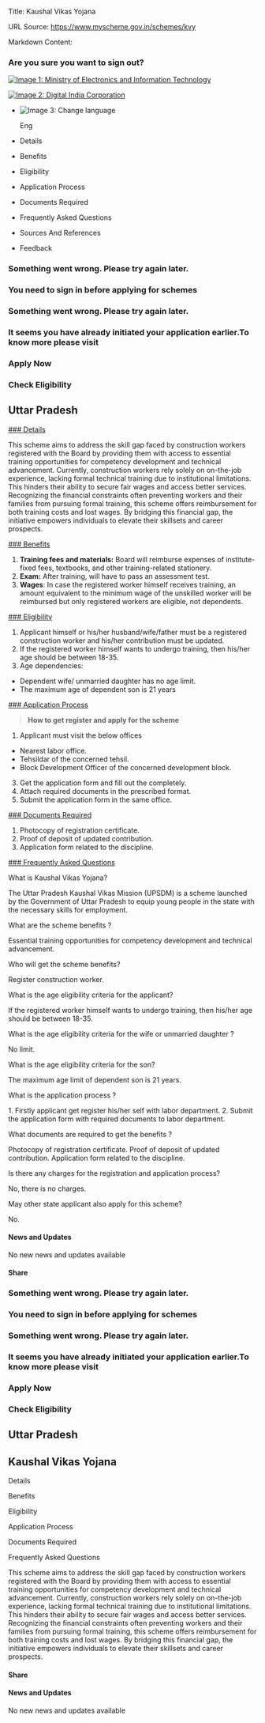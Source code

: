 Title: Kaushal Vikas Yojana

URL Source: https://www.myscheme.gov.in/schemes/kvy

Markdown Content:
### Are you sure you want to sign out?

[![Image 1: Ministry of Electronics and Information Technology](https://cdn.myscheme.in/images/logos/emblem-black.svg)](https://www.myscheme.gov.in/)

[![Image 2: Digital India Corporation](https://cdn.myscheme.in/images/logos/digital-india-black.svg)](https://www.digitalindia.gov.in/)

*   ![Image 3: Change language](blob:https://www.myscheme.gov.in/b9a31d3949b1882a09ed2f8508d538f3)
    
    Eng
    

*   Details
*   Benefits
*   Eligibility
*   Application Process
*   Documents Required
*   Frequently Asked Questions
*   Sources And References
*   Feedback

### Something went wrong. Please try again later.

### 

### You need to sign in before applying for schemes

### Something went wrong. Please try again later.

### It seems you have already initiated your application earlier.To know more please visit

### Apply Now

### Check Eligibility

Uttar Pradesh
-------------

[### Details](https://www.myscheme.gov.in/schemes/kvy#details)

This scheme aims to address the skill gap faced by construction workers registered with the Board by providing them with access to essential training opportunities for competency development and technical advancement. Currently, construction workers rely solely on on-the-job experience, lacking formal technical training due to institutional limitations. This hinders their ability to secure fair wages and access better services. Recognizing the financial constraints often preventing workers and their families from pursuing formal training, this scheme offers reimbursement for both training costs and lost wages. By bridging this financial gap, the initiative empowers individuals to elevate their skillsets and career prospects.

[### Benefits](https://www.myscheme.gov.in/schemes/kvy#benefits)

1.  **Training fees and materials:** Board will reimburse expenses of institute-fixed fees, textbooks, and other training-related stationery.
2.  **Exam:** After training, will have to pass an assessment test.
3.  **Wages**: In case the registered worker himself receives training, an amount equivalent to the minimum wage of the unskilled worker will be reimbursed but only registered workers are eligible, not dependents.

[### Eligibility](https://www.myscheme.gov.in/schemes/kvy#eligibility)

1.  Applicant himself or his/her husband/wife/father must be a registered construction worker and his/her contribution must be updated.
2.  If the registered worker himself wants to undergo training, then his/her age should be between 18-35.
3.  Age dependencies:

*   Dependent wife/ unmarried daughter has no age limit.
*   The maximum age of dependent son is 21 years

[### Application Process](https://www.myscheme.gov.in/schemes/kvy#application-process)

> **How to get register and apply for the scheme**

1.  Applicant must visit the below offices

*   Nearest labor office.
*   Tehsildar of the concerned tehsil.
*   Block Development Officer of the concerned development block.

3.  Get the application form and fill out the completely.
4.  Attach required documents in the prescribed format.
5.  Submit the application form in the same office.

[### Documents Required](https://www.myscheme.gov.in/schemes/kvy#documents-required)

1.  Photocopy of registration certificate.
2.  Proof of deposit of updated contribution.
3.  Application form related to the discipline.

[### Frequently Asked Questions](https://www.myscheme.gov.in/schemes/kvy#faqs)

What is Kaushal Vikas Yojana?

The Uttar Pradesh Kaushal Vikas Mission (UPSDM) is a scheme launched by the Government of Uttar Pradesh to equip young people in the state with the necessary skills for employment.

What are the scheme benefits ?

Essential training opportunities for competency development and technical advancement.

Who will get the scheme benefits?

Register construction worker.

What is the age eligibility criteria for the applicant?

If the registered worker himself wants to undergo training, then his/her age should be between 18-35.

What is the age eligibility criteria for the wife or unmarried daughter ?

No limit.

What is the age eligibility criteria for the son?

The maximum age limit of dependent son is 21 years.

What is the application process ?

1\. Firstly applicant get register his/her self with labor department. 2. Submit the application form with required documents to labor department.

What documents are required to get the benefits ?

Photocopy of registration certificate. Proof of deposit of updated contribution. Application form related to the discipline.

Is there any charges for the registration and application process?

No, there is no charges.

May other state applicant also apply for this scheme?

No.

#### News and Updates

No new news and updates available

#### Share

### Something went wrong. Please try again later.

### 

### You need to sign in before applying for schemes

### Something went wrong. Please try again later.

### It seems you have already initiated your application earlier.To know more please visit

### Apply Now

### Check Eligibility

Uttar Pradesh
-------------

Kaushal Vikas Yojana
--------------------

Details

Benefits

Eligibility

Application Process

Documents Required

Frequently Asked Questions

This scheme aims to address the skill gap faced by construction workers registered with the Board by providing them with access to essential training opportunities for competency development and technical advancement. Currently, construction workers rely solely on on-the-job experience, lacking formal technical training due to institutional limitations. This hinders their ability to secure fair wages and access better services. Recognizing the financial constraints often preventing workers and their families from pursuing formal training, this scheme offers reimbursement for both training costs and lost wages. By bridging this financial gap, the initiative empowers individuals to elevate their skillsets and career prospects.

#### Share

#### News and Updates

No new news and updates available
